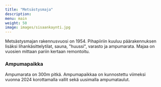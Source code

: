 ```yaml
---
title: "Metsästysmaja"
description:
menu: main
weight: 50
image: images/sisaankaynti.jpg
---
```


Metsästysmajan rakennusvuosi on 1954. Pihapiiriin kuuluu päärakennuksen lisäksi lihankäsittelytilat, sauna, "huussi", varasto ja ampumarata.
Majaa on vuosien mittaan pariin kertaan remontoitu.

### Ampumapaikka

Ampumarata on 300m pitkä. Ampumapaikkaa on kunnostettu viimeksi vuonna 2024 korottamalla vallit sekä uusimalla ampumataulut.
